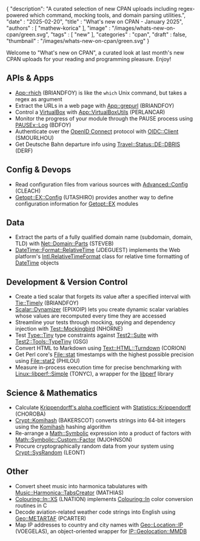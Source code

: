 {
   "description": "A curated selection of new CPAN uploads including regex-powered which command, mocking tools, and domain parsing utilities.",
   "date" : "2025-02-20",
   "title" : "What's new on CPAN - January 2025",
   "authors" : [
      "mathew-korica"
   ],
   "image" : "/images/whats-new-on-cpan/green.svg",
   "tags" : [
      "new"
   ],
   "categories" : "cpan",
   "draft" : false,
   "thumbnail" : "/images/whats-new-on-cpan/green.svg"
}


Welcome to "What's new on CPAN", a curated look at last month's new CPAN uploads for your reading and programming pleasure. Enjoy!

APIs & Apps
-----------
* [App::rhich](https://metacpan.org/pod/App::rhich) (BRIANDFOY) is like the `which` Unix command, but takes a regex as argument
* Extract the URLs in a web page with [App::grepurl](https://metacpan.org/pod/App::grepurl) (BRIANDFOY)
* Control a [VirtualBox](https://www.virtualbox.org) with [App::VirtualBoxUtils](https://metacpan.org/pod/App::VirtualBoxUtils) (PERLANCAR)
* Monitor the progress of your module through the PAUSE process using [PAUSEx::Log](https://metacpan.org/pod/PAUSEx::Log) (BDFOY)
* Authenticate over the [OpenID Connect](https://openid.net/developers/how-connect-works) protocol with [OIDC::Client](https://metacpan.org/pod/OIDC::Client) (SMOURLHOU)
* Get Deutsche Bahn departure info using [Travel::Status::DE::DBRIS](https://metacpan.org/pod/Travel::Status::DE::DBRIS) (DERF)


Config & Devops
---------------
* Read configuration files from various sources with [Advanced::Config](https://metacpan.org/pod/Advanced::Config) (CLEACH)
* [Getopt::EX::Config](https://metacpan.org/pod/Getopt::EX::Config) (UTASHIRO) provides another way to define configuration information for [Getopt::EX](https://metacpan.org/pod/Getopt::EX) modules


Data
----
* Extract the parts of a fully qualified domain name (subdomain, domain, TLD) with [Net::Domain::Parts](https://metacpan.org/pod/Net::Domain::Parts) (STEVEB)
* [DateTime::Format::RelativeTime](https://metacpan.org/pod/DateTime::Format::RelativeTime) (JDEGUEST) implements the Web platform's [Intl.RelativeTimeFormat](https://developer.mozilla.org/en-US/docs/Web/JavaScript/Reference/Global_Objects/Intl/RelativeTimeFormat) class for relative time formatting of [DateTime](https://metacpan.org/pod/DateTime) objects


Development & Version Control
-----------------------------
* Create a tied scalar that forgets its value after a specified interval with [Tie::Timely](https://metacpan.org/pod/Tie::Timely) (BRIANDFOY)
* [Scalar::Dynamizer](https://metacpan.org/pod/Scalar::Dynamizer) (EPIXOIP) lets you create dynamic scalar variables whose values are recomputed every time they are accessed
* Streamline your tests through mocking, spying and dependency injection with [Test::Mockingbird](https://metacpan.org/pod/Test::Mockingbird) (NHORNE)
* Test [Type::Tiny](https://metacpan.org/pod/Type::Tiny) type constraints against [Test2::Suite](https://metacpan.org/pod/Test2::Suite) with [Test2::Tools::TypeTiny](https://metacpan.org/pod/Test2::Tools::TypeTiny) (GSG)
* Convert HTML to Markdown using [Text::HTML::Turndown](https://metacpan.org/pod/Text::HTML::Turndown) (CORION)
* Get Perl core's [File::stat](https://metacpan.org/pod/File::stat) timestamps with the highest possible precision using [File::stat2](https://metacpan.org/pod/) (PHILOU)
* Measure in-process execution time for precise benchmarking with [Linux::libperf::Simple](https://metacpan.org/pod/Linux::libperf::Simple) (TONYC), a wrapper for the [libperf](https://github.com/theonewolf/libperf) library


Science & Mathematics
---------------------
* Calculate [Krippendorff's alpha coefficient](https://en.wikipedia.org/wiki/Krippendorff%27s_alpha) with [Statistics::Krippendorff](https://metacpan.org/pod/Statistics::Krippendorff) (CHOROBA)
* [Crypt::Komihash](https://metacpan.org/pod/Crypt::Komihash) (BAKERSCOT) converts strings into 64-bit integers using the [Komihash](https://github.com/avaneev/komihash) hashing algorithm
* Re-arrange a [Math::Symbolic](https://metacpan.org/pod/Math::Symbolic) expression into a product of factors with [Math::Symbolic::Custom::Factor](https://metacpan.org/pod/Math::Symbolic::Custom::Factor) (MJOHNSON)
* Procure cryptographically random data from your system using [Crypt::SysRandom](https://metacpan.org/pod/Crypt::SysRandom) (LEONT)


Other
-----
* Convert sheet music into harmonica tabulatures with [Music::Harmonica::TabsCreator](https://metacpan.org/pod/Music::Harmonica::TabsCreator) (MATHIAS)
* [Colouring::In::XS](https://metacpan.org/pod/Colouring::In::XS) (LNATION) implements [Colouring::In](https://metacpan.org/pod/Colouring::In) color conversion routines in C
* Decode aviation-related weather code strings into English using [Geo::METARTAF](https://metacpan.org/pod/Geo::METARTAF) (PCARTER)
* Map IP addresses to country and city names with [Geo::Location::IP](https://metacpan.org/pod/Geo::Location::IP) (VOEGELAS), an object-oriented wrapper for [IP::Geolocation::MMDB](https://metacpan.org/pod/IP::Geolocation::MMDB)
